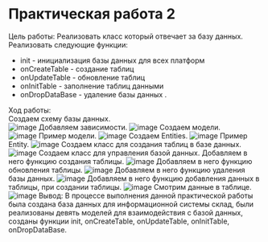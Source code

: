 # Практическая работа 2

Цель работы: Реализовать класс который отвечает за базу данных.
Реализовать следующие функции:
- init - инициализация базы данных для всех платформ
- onCreateTable - создание таблиц 
- onUpdateTable - обновление таблиц
- onInitTable - заполнение таблиц данными
- onDropDataBase - удаление базы данных
.

Ход работы:\
Создаем схему базы данных.  
![image](https://user-images.githubusercontent.com/82903497/201571831-5e79538e-170c-4e48-b09e-11e66a5914b2.png)
Добавляем зависимости.
![image](https://user-images.githubusercontent.com/82903497/201571856-0f29c1fc-d738-493e-bf10-c1230fcbcd8f.png)
Создаем модели.  
![image](https://user-images.githubusercontent.com/82903497/201571903-305a6a28-15be-47ff-b7fd-322a21deb4a6.png)
Пример модели.
![image](https://user-images.githubusercontent.com/82903497/201571921-f04d2d0f-db14-4823-a526-e938fdeff72a.png)
Создаем Entities.
![image](https://user-images.githubusercontent.com/82903497/201571962-f111209d-5b77-4f7d-9878-b09a37fd2242.png)
Пример Entity.
![image](https://user-images.githubusercontent.com/82903497/201571981-1b10e222-91db-4d8b-b717-c568dc2bdba7.png)
Создаем класс для создания таблиц в базе данных.
![image](https://user-images.githubusercontent.com/82903497/201572002-46f5f3a5-d999-49d5-b3cb-d6481650af56.png)
Создаем класс для управления базой данных.
Добавляем в него функцию создания таблицы.
![image](https://user-images.githubusercontent.com/82903497/201572024-3bd61a90-bfd9-49a1-9af0-3ab66d7ffa97.png)
Добавляем в него функцию обновления таблицы.
![image](https://user-images.githubusercontent.com/82903497/201572042-5088e703-186d-464e-8f29-e4fe8a12729d.png)
Добавляем в него функцию удаления базы данных.
![image](https://user-images.githubusercontent.com/82903497/201572070-d9bc6900-5426-4fc5-a949-842f6b3bce3a.png)
Добавляем в него функцию добавления данных в таблицы, при создании таблицы.
![image](https://user-images.githubusercontent.com/82903497/201572089-0cbe8609-702f-47e1-99a1-69963fd8ae60.png)
Смотрим данные в таблице.
![image](https://user-images.githubusercontent.com/82903497/201572120-0744d9ca-ebf4-4f8b-8377-8791977da6ce.png)
Вывод: В процессе выполнения данной практической работы была создана база данных для информационной системы склад, были реализованы девять моделей для взаимодействия с базой данных, созданы функции init, onCreateTable, onUpdateTable, onInitTable, onDropDataBase.
